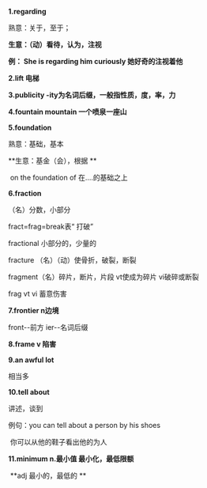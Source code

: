 **1.regarding**

熟意：关于，至于；

**生意：（动）看待，认为，注视**

**例： She is regarding him curiously  她好奇的注视着他**



**2.lift 电梯**



**3.publicity     -ity为名词后缀，一般指性质，度，率，力**





**4.fountain  mountain   一个喷泉一座山**



**5.foundation**

熟意：基础，基本

**生意：基金（会），根据   **

​             on the foundation of 在....的基础之上



**6.fraction**

（名）分数，小部分

fract=frag=break表“ 打破”

fractional 小部分的，少量的

fracture （名）（动）使骨折，破裂，断裂

fragment（名）碎片，断片，片段 vt使成为碎片  vi破碎或断裂

frag vt vi  蓄意伤害



**7.frontier   n边境**

front--前方    ier--名词后缀



**8.frame  v 陷害**





**9.an awful lot**

相当多



**10.tell about**

讲述，谈到

例句：you can tell about a person by his shoes

​          你可以从他的鞋子看出他的为人



**11.minimum n.最小值 最小化，最低限额**

​                      **adj 最小的，最低的 **